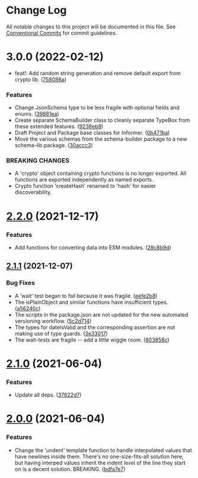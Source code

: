 # Change Log

All notable changes to this project will be documented in this file.
See [Conventional Commits](https://conventionalcommits.org) for commit guidelines.

# 3.0.0 (2022-02-12)


* feat!: Add random string generation and remove default export from crypto lib. ([758086a](https://github.com/bscotch/utility/commit/758086a882ec0009213515d9dc2753b0e1a62be5))


### Features

* Change JsonSchema type to be less fragile with optional fields and enums. ([39881ea](https://github.com/bscotch/utility/commit/39881eae3e6efa94d47f916fd662fce7c0103e7f))
* Create separate SchemaBuilder class to cleanly separate TypeBox from these extended features. ([9238eb8](https://github.com/bscotch/utility/commit/9238eb8461b015c6b864d605008a9f5a6cc6eef1))
* Draft Project and Package base classes for Informer. ([0b471ba](https://github.com/bscotch/utility/commit/0b471bac23cfd78f8b6fd58286009141e232f229))
* Move the various schemas from the schema-builder package to a new schema-lib package. ([30accc3](https://github.com/bscotch/utility/commit/30accc30ac028537d8a0db09e52215c0734fae93))


### BREAKING CHANGES

* A 'crypto' object containing crypto functions is no
longer exported. All functions are exported independently as named
exports.
* Crypto function 'createHash' renamed to 'hash' for
easier discoverability.





# [2.2.0](https://github.com/bscotch/node-util/compare/v2.1.1...v2.2.0) (2021-12-17)

### Features

* Add functions for converting data into ESM modules. ([28c8b9d](https://github.com/bscotch/node-util/commit/28c8b9dc69b6d7d06872938d4b02695390688d21))

## [2.1.1](https://github.com/bscotch/node-util/compare/v2.1.0...v2.1.1) (2021-12-07)

### Bug Fixes

* A 'wait' test began to fail because it was fragile. ([eefe2b8](https://github.com/bscotch/node-util/commit/eefe2b84fe297da7c95ade957c28458d6c656535))
* The isPlainObject and similar functions have insufficient types. ([a56240c](https://github.com/bscotch/node-util/commit/a56240c37a60d9f11cde20d6476a6bb3dea543cf))
* The scripts in the package.json are not updated for the new automated versioning workflow. ([5c2d714](https://github.com/bscotch/node-util/commit/5c2d71411735e58dff239f0f621b7f33fdc2f544))
* The types for dateIsValid and the corresponding assertion are not making use of type guards. ([3e33017](https://github.com/bscotch/node-util/commit/3e33017700730da3c56256f98903770763bf50b9))
* The wait-tests are fragile -- add a little wiggle room. ([803858c](https://github.com/bscotch/node-util/commit/803858c9c6db9ab51646066745aa3aaea39c12cd))

# [2.1.0](https://github.com/bscotch/node-util/compare/v2.0.0...v2.1.0) (2021-06-04)

### Features

* Update all deps. ([37622d7](https://github.com/bscotch/node-util/commit/37622d7ae6fccb865db8c8bd258622d08fea8710))

# [2.0.0](https://github.com/bscotch/node-util/compare/v1.1.2...v2.0.0) (2021-06-04)

### Features

* Change the 'undent' template function to handle interpolated values that have newlines inside them. There's no one-size-fits-all solution here, but having interped values inherit the indent level of the line they start on is a decent solution. BREAKING. ([bdfa7e7](https://github.com/bscotch/node-util/commit/bdfa7e76d6e8f847e7bf44adba684eb3957193fe))
